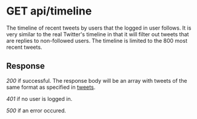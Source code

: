 # GET api/timeline

The timeline of recent tweets by users that the logged in user follows. It is
very similar to the real Twitter's timeline in that it will filter out tweets
that are replies to non-followed users. The timeline is limited to the 800 most
recent tweets.

## Response

_200_ if successful. The response body will be an array with tweets of the same
format as specified in [tweets](tweets.md).

_401_ if no user is logged in.

_500_ if an error occured.
